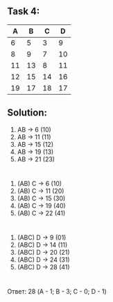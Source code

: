 ## Task 4:

<table>
<thead>
  <tr>
    <th>A</th>
    <th>B</th>
    <th>C</th>
    <th>D</th>
  </tr>
</thead>
<tbody>
  <tr>
    <td>6</td>
    <td>5</td>
    <td>3</td>
    <td>9</td>
  </tr>
  <tr>
    <td>8</td>
    <td>9</td>
    <td>7</td>
    <td>10</td>
  </tr>
  <tr>
    <td>11</td>
    <td>13</td>
    <td>8</td>
    <td>11</td>
  </tr>
  <tr>
    <td>12</td>
    <td>15</td>
    <td>14</td>
    <td>16</td>
  </tr>
  <tr>
    <td>19</td>
    <td>17</td>
    <td>18</td>
    <td>17</td>
  </tr>
</tbody>
</table>

## Solution:
 1. AB -> 6 (10)
 2. AB -> 11 (11)
 3. AB -> 15 (12)
 4. AB -> 19 (13)
 5. AB -> 21 (23)
 #
 1. (AB) C -> 6 (10)
 2. (AB) C -> 11 (20)
 3. (AB) C -> 15 (30)
 4. (AB) C -> 19 (40)
 5. (AB) C -> 22 (41)
#
 1. (ABC) D -> 9 (01)
 2. (ABC) D -> 14 (11)
 3. (ABC) D -> 20 (21)
 4. (ABC) D -> 24 (31)
 5. (ABC) D -> 28 (41)
#
Ответ: 28 (A - 1; B - 3; C - 0; D - 1)